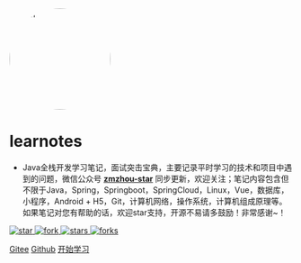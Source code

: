 <img width="180px" height="180px" style="border-radius: 50%" border="0" src="./docs/favicon.ico" alt="icon">

# learnotes

- Java全栈开发学习笔记，面试突击宝典，主要记录平时学习的技术和项目中遇到的问题，微信公众号 [**zmzhou-star**](https://gitee.com/zmzhou-star/learnotes/raw/master/docs/wechat-zmzhou-star.png) 同步更新，欢迎关注；笔记内容包含但不限于Java，Spring，Springboot，SpringCloud，Linux，Vue，数据库，小程序，Android + H5，Git，计算机网络，操作系统，计算机组成原理等。如果笔记对您有帮助的话，欢迎star支持，开源不易请多鼓励！非常感谢~！

<a href="https://gitee.com/zmzhou-star/learnotes/stargazers" target="_blank">
    <img src="https://gitee.com/zmzhou-star/learnotes/badge/star.svg?theme=dark" alt="star">
</a>
<a href="https://gitee.com/zmzhou-star/learnotes/members" target="_blank">
    <img src="https://gitee.com/zmzhou-star/learnotes/badge/fork.svg?theme=dark" alt="fork">
</a>

<a href="https://github.com/zmzhou-star/learnotes/stargazers" target="_blank" rel="noopener">
    <img src="https://badgen.net/github/stars/zmzhou-star/learnotes?icon=github&color=4ab8a1" alt="stars">
</a>
<a href="https://github.com/zmzhou-star/learnotes/members" target="_blank" rel="noopener">
    <img src="https://badgen.net/github/forks/zmzhou-star/learnotes?icon=github&color=4ab8a1" alt="forks">
</a>

[Gitee](<https://gitee.com/zmzhou-star/learnotes>)
[Github](<https://github.com/zmzhou-star/learnotes>)
[开始学习](README.md)
